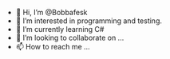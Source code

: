 - 👋 Hi, I’m @Bobbafesk
- 👀 I’m interested in programming and testing.
- 🌱 I’m currently learning C#
- 💞️ I’m looking to collaborate on ...
- 📫 How to reach me ...

<!---
Bobbafesk/Bobbafesk is a ✨ special ✨ repository because its `README.md` (this file) appears on your GitHub profile.
You can click the Preview link to take a look at your changes.
--->
